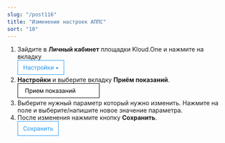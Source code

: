 ```yaml
---
slug: "/post116"
title: "Изменение настроек АППС"
sort: "10"
---
```


1. Зайдите в **Личный кабинет** площадки Kloud.One и нажмите на вкладку  
![Картинка](./images/how_to_change_setting_APPS_task_butt_settings.png "Модуль Kloud.One: Отчёты")  
1. **Настройки** и выберите вкладку **Приём показаний**.  
![Картинка](./images/how_to_change_setting_APPS_task_butt_apps.png "Модуль Kloud.One: Отчёты")  
1. Выберите нужный параметр который нужно изменить. Нажмите на поле и выберите/напишите новое значение параметра. 
3. После изменения нажмите кнопку **Сохранить**.  
![Картинка](./images/how_to_change_setting_APPS_task_butt_save.png "Модуль Kloud.One: Отчёты")  